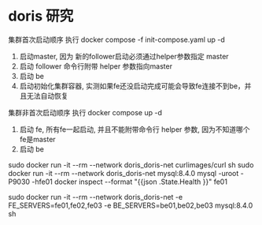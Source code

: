 # doris 研究

集群首次启动顺序
执行 docker compose -f init-compose.yaml up -d
1. 启动master, 因为 新的follower启动必须通过helper参数指定 master
2. 启动 follower 命令行附带 helper 参数指向master
3. 启动 be 
4. 启动初始化集群容器, 实测如果fe还没启动完成可能会导致fe连接不到be，并且无法自动恢复

集群非首次启动顺序
执行 docker compose up -d
1. 启动 fe, 所有fe一起启动, 并且不能附带命令行 helper 参数, 因为不知道哪个fe是master
2. 启动 be


sudo docker run -it --rm --network doris_doris-net curlimages/curl sh
sudo docker run -it --rm --network doris_doris-net mysql:8.4.0 mysql -uroot -P9030 -hfe01
docker inspect --format "{{json .State.Health }}" fe01

sudo docker run -it --rm --network doris_doris-net -e FE_SERVERS=fe01,fe02,fe03 -e BE_SERVERS=be01,be02,be03 mysql:8.4.0 sh